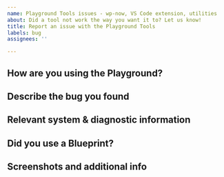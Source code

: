 ```yaml
---
name: Playground Tools issues - wp-now, VS Code extension, utilities
about: Did a tool not work the way you want it to? Let us know!
title: Report an issue with the Playground Tools
labels: bug
assignees: ''

---
```


<!-- 
Report issues with online Playground instances [here.](https://github.com/WordPress/wordpress-playground/issues)
-->

## How are you using the Playground?

<!-- 
IE:
wp-now
VS Code Extension  
Building from scratch (Nx)
interactive code block
WordPress Playground Block
Sandboxed site
etc.
-->

## Describe the bug you found

<!-- What did you expect to happen, or what didn't work? -->

## Relevant system & diagnostic information

<!-- Operating system, debug info, error logs -->

## Did you use a Blueprint?

<!-- If so, please link or paste below -->

## Screenshots and additional info

<!-- Have a screenshot to share? Other relevant thoughts... put them here -->